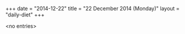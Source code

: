 +++
date = "2014-12-22"
title = "22 December 2014 (Monday)"
layout = "daily-diet"
+++


\<no entries\>
